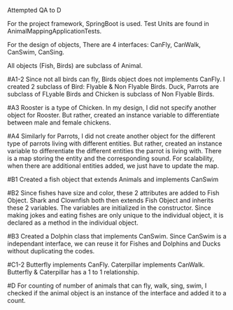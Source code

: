 Attempted QA to D

For the project framework, SpringBoot is used.
Test Units are found in AnimalMappingApplicationTests.

For the design of objects, 
There are 4 interfaces: CanFly, CanWalk, CanSwim, CanSing.

All objects (Fish, Birds) are subclass of Animal.

#A1-2
Since not all birds can fly, Birds object does not implements CanFly.
I created 2 subclass of Bird: Flyable & Non Flyable Birds.
Duck, Parrots are subclass of FLyable Birds and Chicken is subclass of Non Flyable Birds.

#A3
Rooster is a type of Chicken.
In my design, I did not specify another object for Rooster.
But rather, created an instance variable to differentiate between male and female chickens.

#A4
Similarly for Parrots, 
I did not create another object for the different type of parrots living with different entities.
But rather, created an instance variable to differentiate the different entities the parrot is living with.
There is a map storing the entity and the corresponding sound.
For scalability, when there are additional entities added, we just have to update the map.

#B1
Created a fish object that extends Animals and implements CanSwim

#B2 
Since fishes have size and color, these 2 attributes are added to Fish Object.
Shark and Clownfish both then extends Fish Object and inherits these 2 variables.
The variables are initialized in the constructor.
Since making jokes and eating fishes are only unique to the individual object, it is declared as a method in the individual object.

#B3
Created a Dolphin class that implements CanSwim.
Since CanSwim is a independant interface, we can reuse it for Fishes and Dolphins and Ducks without duplicating the codes.

#C1-2
Butterfly implements CanFly.
Caterpillar implements CanWalk.
Butterfly & Caterpillar has a 1 to 1 relationship.

#D
For counting of number of animals that can fly, walk, sing, swim, 
I checked if the animal object is an instance of the interface and added it to a count.
